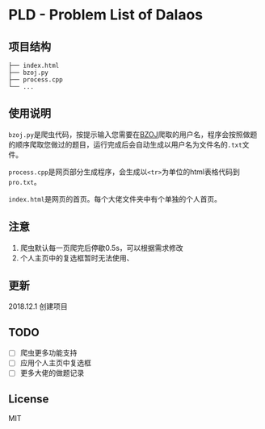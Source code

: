 # PLD - Problem List of Dalaos

## 项目结构

```
├── index.html
├── bzoj.py
├── process.cpp
└── ...
```

## 使用说明

``bzoj.py``是爬虫代码，按提示输入您需要在[BZOJ](https://www.lydsy.com/JudgeOnline/)爬取的用户名，程序会按照做题的顺序爬取您做过的题目，运行完成后会自动生成以用户名为文件名的``.txt``文件。

``process.cpp``是网页部分生成程序，会生成以``<tr>``为单位的html表格代码到``pro.txt``。

``index.html``是网页的首页。每个大佬文件夹中有个单独的个人首页。

## 注意

1. 爬虫默认每一页爬完后停歇0.5s，可以根据需求修改
2. 个人主页中的复选框暂时无法使用、

## 更新

2018.12.1 创建项目

## TODO

- [ ] 爬虫更多功能支持
- [ ] 应用个人主页中复选框
- [ ] 更多大佬的做题记录

## License

MIT